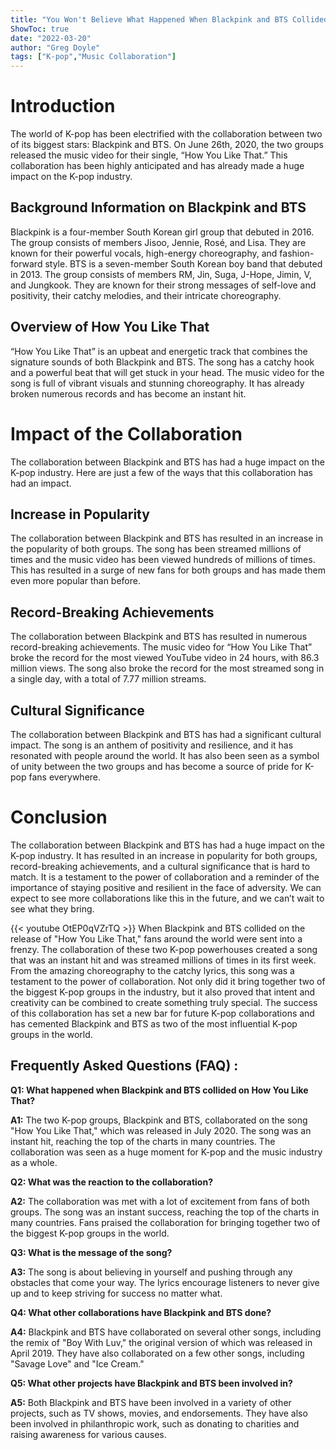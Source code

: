 ```yaml
---
title: "You Won't Believe What Happened When Blackpink and BTS Collided on How You Like That!"
ShowToc: true 
date: "2022-03-20"
author: "Greg Doyle" 
tags: ["K-pop","Music Collaboration"]
---
```

# Introduction

The world of K-pop has been electrified with the collaboration between two of its biggest stars: Blackpink and BTS. On June 26th, 2020, the two groups released the music video for their single, “How You Like That.” This collaboration has been highly anticipated and has already made a huge impact on the K-pop industry.

## Background Information on Blackpink and BTS

Blackpink is a four-member South Korean girl group that debuted in 2016. The group consists of members Jisoo, Jennie, Rosé, and Lisa. They are known for their powerful vocals, high-energy choreography, and fashion-forward style. BTS is a seven-member South Korean boy band that debuted in 2013. The group consists of members RM, Jin, Suga, J-Hope, Jimin, V, and Jungkook. They are known for their strong messages of self-love and positivity, their catchy melodies, and their intricate choreography.

## Overview of How You Like That

“How You Like That” is an upbeat and energetic track that combines the signature sounds of both Blackpink and BTS. The song has a catchy hook and a powerful beat that will get stuck in your head. The music video for the song is full of vibrant visuals and stunning choreography. It has already broken numerous records and has become an instant hit.

# Impact of the Collaboration

The collaboration between Blackpink and BTS has had a huge impact on the K-pop industry. Here are just a few of the ways that this collaboration has had an impact.

## Increase in Popularity

The collaboration between Blackpink and BTS has resulted in an increase in the popularity of both groups. The song has been streamed millions of times and the music video has been viewed hundreds of millions of times. This has resulted in a surge of new fans for both groups and has made them even more popular than before.

## Record-Breaking Achievements

The collaboration between Blackpink and BTS has resulted in numerous record-breaking achievements. The music video for “How You Like That” broke the record for the most viewed YouTube video in 24 hours, with 86.3 million views. The song also broke the record for the most streamed song in a single day, with a total of 7.77 million streams.

## Cultural Significance

The collaboration between Blackpink and BTS has had a significant cultural impact. The song is an anthem of positivity and resilience, and it has resonated with people around the world. It has also been seen as a symbol of unity between the two groups and has become a source of pride for K-pop fans everywhere.

# Conclusion

The collaboration between Blackpink and BTS has had a huge impact on the K-pop industry. It has resulted in an increase in popularity for both groups, record-breaking achievements, and a cultural significance that is hard to match. It is a testament to the power of collaboration and a reminder of the importance of staying positive and resilient in the face of adversity. We can expect to see more collaborations like this in the future, and we can’t wait to see what they bring.

{{< youtube OtEP0qVZrTQ >}} 
When Blackpink and BTS collided on the release of "How You Like That," fans around the world were sent into a frenzy. The collaboration of these two K-pop powerhouses created a song that was an instant hit and was streamed millions of times in its first week. From the amazing choreography to the catchy lyrics, this song was a testament to the power of collaboration. Not only did it bring together two of the biggest K-pop groups in the industry, but it also proved that intent and creativity can be combined to create something truly special. The success of this collaboration has set a new bar for future K-pop collaborations and has cemented Blackpink and BTS as two of the most influential K-pop groups in the world.

## Frequently Asked Questions (FAQ) :
**Q1: What happened when Blackpink and BTS collided on How You Like That?**

**A1:** The two K-pop groups, Blackpink and BTS, collaborated on the song "How You Like That," which was released in July 2020. The song was an instant hit, reaching the top of the charts in many countries. The collaboration was seen as a huge moment for K-pop and the music industry as a whole.

**Q2: What was the reaction to the collaboration?**

**A2:** The collaboration was met with a lot of excitement from fans of both groups. The song was an instant success, reaching the top of the charts in many countries. Fans praised the collaboration for bringing together two of the biggest K-pop groups in the world.

**Q3: What is the message of the song?**

**A3:** The song is about believing in yourself and pushing through any obstacles that come your way. The lyrics encourage listeners to never give up and to keep striving for success no matter what.

**Q4: What other collaborations have Blackpink and BTS done?**

**A4:** Blackpink and BTS have collaborated on several other songs, including the remix of "Boy With Luv," the original version of which was released in April 2019. They have also collaborated on a few other songs, including "Savage Love" and "Ice Cream."

**Q5: What other projects have Blackpink and BTS been involved in?**

**A5:** Both Blackpink and BTS have been involved in a variety of other projects, such as TV shows, movies, and endorsements. They have also been involved in philanthropic work, such as donating to charities and raising awareness for various causes.





